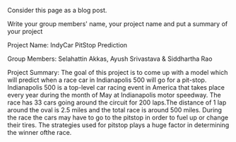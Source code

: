 Consider this page as a blog post.

Write your group members' name, your project name and put a summary of your project

Project Name: IndyCar PitStop Prediction

Group Members:
Selahattin Akkas, Ayush Srivastava & Siddhartha Rao

Project Summary:
The goal of this project is to come up with a model which will predict when a race car in Indianapolis 500 will go for a pit-stop.
Indianapolis 500 is a top-level car racing event in America that takes place every year during the month of May at Indianapolis motor speedway. The race has 33 cars going around the circuit for 200 laps.The distance of 1 lap around the oval is 2.5 miles and the total race is around 500 miles. During the race the cars may have to go to the pitstop in order to fuel up or change their tires. The strategies used for pitstop plays a huge factor in determining the winner ofthe race.
